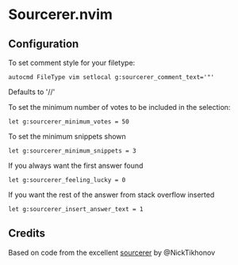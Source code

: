 # Sourcerer.nvim

## Configuration

To set comment style for your filetype:

```
autocmd FileType vim setlocal g:sourcerer_comment_text='"'
```

Defaults to '//'


To set the minimum number of votes to be included in the selection:

```
let g:sourcerer_minimum_votes = 50
```

To set the minimum snippets shown

```
let g:sourcerer_minimum_snippets = 3
```

If you always want the first answer found

```
let g:sourcerer_feeling_lucky = 0
```

If you want the rest of the answer from stack overflow inserted

```
let g:sourcerer_insert_answer_text = 1
```


## Credits

Based on code from the excellent [sourcerer](https://github.com/NickTikhonov/sourcerer) by @NickTikhonov
